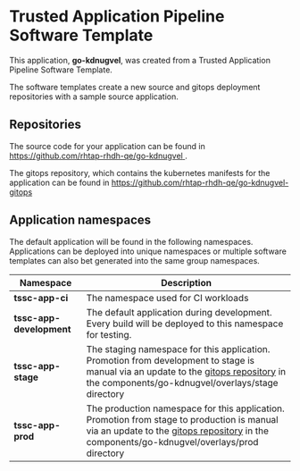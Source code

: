 # Trusted Application Pipeline Software Template

This application, **go-kdnugvel**, was created from a Trusted Application Pipeline Software Template.

The software templates create a new source and gitops deployment repositories with a sample source application. 

## Repositories

The source code for your application can be found in [https://github.com/rhtap-rhdh-qe/go-kdnugvel ](https://github.com/rhtap-rhdh-qe/go-kdnugvel ).
 
The gitops repository, which contains the kubernetes manifests for the application can be found in 
[https://github.com/rhtap-rhdh-qe/go-kdnugvel-gitops ](https://github.com/rhtap-rhdh-qe/go-kdnugvel-gitops ) 

## Application namespaces 

The default application will be found in the following namespaces. Applications can be deployed into unique namespaces or multiple software templates can also bet generated into the same group namespaces.  

|  Namespace   |  Description   |  
| -------- | -------- |
| **tssc-app-ci** | The namespace used for CI workloads |
| **tssc-app-development** | The default application during development. Every build will be deployed to this namespace for testing. |
| **tssc-app-stage** | The staging namespace for this application. Promotion from development to stage is manual via an update to the [gitops repository](https://github.com/rhtap-rhdh-qe/go-kdnugvel-gitops ) in the components/go-kdnugvel/overlays/stage directory |
| **tssc-app-prod** | The production namespace for this application. Promotion from stage to production is manual via an update to the [gitops repository](https://github.com/rhtap-rhdh-qe/go-kdnugvel-gitops ) in the components/go-kdnugvel/overlays/prod directory |